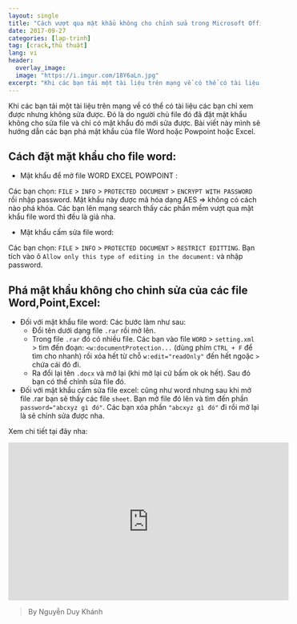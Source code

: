 ```yaml
---
layout: single
title: "Cách vượt qua mật khẩu không cho chỉnh sửa trong Microsoft Office"
date: 2017-09-27
categories: [lap-trinh]
tag: [crack,thủ thuật]
lang: vi
header:
  overlay_image:
  image: "https://i.imgur.com/18Y6aLn.jpg"
excerpt: "Khi các bạn tải một tài liệu trên mạng về có thể có tài liệu các bạn chỉ xem được nhưng không sửa được. Đó là do người chủ file đó đã đặt mật khẩu không cho sửa file và chỉ có mật khẩu đó mới sửa được"
---
```

Khi các bạn tải một tài liệu trên mạng về có thể có tài liệu các bạn chỉ xem được nhưng không sửa được. Đó là do người chủ file đó đã đặt mật khẩu không cho sửa file và chỉ có mật khẩu đó mới sửa được.
Bài viết này mình sẽ hướng dẫn các bạn phá mật khẩu của file Word hoặc Powpoint hoặc Excel.

## Cách đặt mặt khẩu cho file word:
* Mật khẩu để mở file WORD EXCEL POWPOINT :

Các bạn chọn: `FILE` > `INFO` > `PROTECTED DOCUMENT` > `ENCRYPT WITH PASSWORD` rồi nhập password. Mật khẩu này được mã hóa dạng AES => không có cách nào phá khóa. Các bạn lên mạng search thấy các phần mềm vượt qua mật khẩu file word thì đều là giả nha.
* Mật khẩu cấm sửa file word:

Các bạn chọn: `FILE` > `INFO` > `PROTECTED DOCUMENT` > `RESTRICT EDITTING`. Bạn tích vào ô `Allow only this type of editing in the document:` và nhập password.

## Phá mật khẩu không cho chỉnh sửa của các file Word,Point,Excel:
* Đối với mật khẩu file word:
Các bước làm như sau:
  - Đổi tên dưới dạng file `.rar` rồi mở lên.
  - Trong file `.rar` đó có nhiều file. Các bạn vào file `WORD` > `setting.xml` > tìm đến đoạn: `<w:documentProtection...` (dùng phím `CTRL + F` để tìm cho nhanh) rồi xóa hết từ chỗ `w:edit="readOnly"` đến hết ngoặc `>` chứa cái đó đi.
  - Ra đổi lại tên `.docx` và mở lại (khi mở lại cứ bấm ok ok hết). Sau đó bạn có thể chỉnh sửa file đó.
* Đối với mật khẩu cấm sửa file excel: cũng như word nhưng sau khi mở file .rar bạn sẽ thấy các file `sheet`. Bạn mở file đó lên và tìm đến phần `password="abcxyz gì đó"`. Các bạn xóa phần `"abcxyz gì đó"` đi rồi mở lại là sẽ chỉnh sửa được nha. 

Xem chi tiết tại đây nha:

<iframe width="560" height="315" src="https://www.youtube.com/embed/d94we7la4pU" frameborder="0" allowfullscreen></iframe>

>By Nguyễn Duy Khánh
